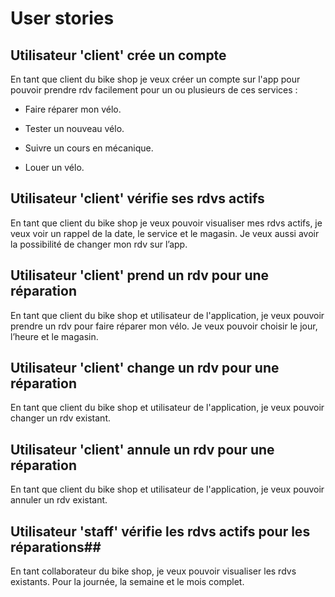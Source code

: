 # User stories #

## Utilisateur 'client' crée un compte ##

En tant que client du bike shop je veux créer un compte sur l'app pour pouvoir prendre rdv facilement pour un ou plusieurs de ces services :  

- Faire réparer mon vélo. 

- Tester un nouveau vélo. 

- Suivre un cours en mécanique.  

- Louer un vélo.  

## Utilisateur 'client' vérifie ses rdvs actifs  ##

En tant que client du bike shop je veux pouvoir visualiser mes rdvs actifs, je veux voir un rappel de la date, le service et le magasin. Je veux aussi avoir la possibilité de changer mon rdv sur l’app. 

## Utilisateur 'client' prend un rdv pour une réparation ## 

En tant que client du bike shop et utilisateur de l'application, je veux pouvoir prendre un rdv pour faire réparer mon vélo. Je veux pouvoir choisir le jour, l’heure et le magasin.  

## Utilisateur 'client' change un rdv pour une réparation ## 

En tant que client du bike shop et utilisateur de l'application, je veux pouvoir changer un rdv existant.  

## Utilisateur 'client' annule un rdv pour une réparation ## 

En tant que client du bike shop et utilisateur de l'application, je veux pouvoir annuler un rdv existant.  

## Utilisateur 'staff' vérifie les rdvs actifs pour les réparations## 

En tant collaborateur du bike shop, je veux pouvoir visualiser les rdvs existants.  Pour la journée, la semaine et le mois complet.  
